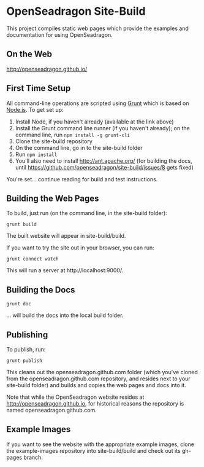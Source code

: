 # OpenSeadragon Site-Build

This project compiles static web pages which provide the examples and documentation for using OpenSeadragon.

## On the Web

http://openseadragon.github.io/

## First Time Setup

All command-line operations are scripted using [Grunt](http://gruntjs.com/) which is based on [Node.js](http://nodejs.org/). To get set up:

1. Install Node, if you haven't already (available at the link above)
1. Install the Grunt command line runner (if you haven't already); on the command line, run `npm install -g grunt-cli`
1. Clone the site-build repository
1. On the command line, go in to the site-build folder
1. Run `npm install`
1. You'll also need to install http://ant.apache.org/ (for building the docs, until https://github.com/openseadragon/site-build/issues/8 gets fixed)

You're set... continue reading for build and test instructions.

## Building the Web Pages

To build, just run (on the command line, in the site-build folder):

    grunt build

The built website will appear in site-build/build.

If you want to try the site out in your browser, you can run:
    
    grunt connect watch

This will run a server at http://localhost:9000/.

## Building the Docs

    grunt doc

... will build the docs into the local build folder.

## Publishing

To publish, run:

    grunt publish

This cleans out the openseadragon.github.com folder (which you've cloned from the openseadragon.github.com repository, and resides next to your site-build folder) and builds and copies the web pages and docs into it.

Note that while the OpenSeadragon website resides at http://openseadragon.github.io, for historical reasons the repository is named openseadragon.github.com.

## Example Images

If you want to see the website with the appropriate example images, clone the example-images repository into site-build/build and check out its gh-pages branch.
